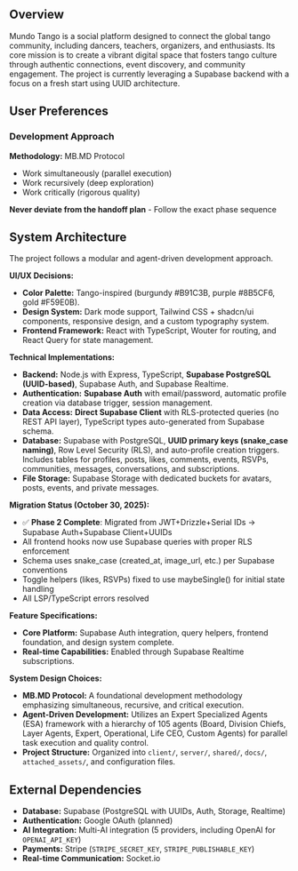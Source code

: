 ## Overview

Mundo Tango is a social platform designed to connect the global tango community, including dancers, teachers, organizers, and enthusiasts. Its core mission is to create a vibrant digital space that fosters tango culture through authentic connections, event discovery, and community engagement. The project is currently leveraging a Supabase backend with a focus on a fresh start using UUID architecture.

## User Preferences

### Development Approach

**Methodology:** MB.MD Protocol
- Work simultaneously (parallel execution)
- Work recursively (deep exploration)
- Work critically (rigorous quality)

**Never deviate from the handoff plan** - Follow the exact phase sequence

## System Architecture

The project follows a modular and agent-driven development approach.

**UI/UX Decisions:**
- **Color Palette:** Tango-inspired (burgundy #B91C3B, purple #8B5CF6, gold #F59E0B).
- **Design System:** Dark mode support, Tailwind CSS + shadcn/ui components, responsive design, and a custom typography system.
- **Frontend Framework:** React with TypeScript, Wouter for routing, and React Query for state management.

**Technical Implementations:**
- **Backend:** Node.js with Express, TypeScript, **Supabase PostgreSQL (UUID-based)**, Supabase Auth, and Supabase Realtime.
- **Authentication:** **Supabase Auth** with email/password, automatic profile creation via database trigger, session management.
- **Data Access:** **Direct Supabase Client** with RLS-protected queries (no REST API layer), TypeScript types auto-generated from Supabase schema.
- **Database:** Supabase with PostgreSQL, **UUID primary keys (snake_case naming)**, Row Level Security (RLS), and auto-profile creation triggers. Includes tables for profiles, posts, likes, comments, events, RSVPs, communities, messages, conversations, and subscriptions.
- **File Storage:** Supabase Storage with dedicated buckets for avatars, posts, events, and private messages.

**Migration Status (October 30, 2025):**
- ✅ **Phase 2 Complete**: Migrated from JWT+Drizzle+Serial IDs → Supabase Auth+Supabase Client+UUIDs
- All frontend hooks now use Supabase queries with proper RLS enforcement
- Schema uses snake_case (created_at, image_url, etc.) per Supabase conventions
- Toggle helpers (likes, RSVPs) fixed to use maybeSingle() for initial state handling
- All LSP/TypeScript errors resolved

**Feature Specifications:**
- **Core Platform:** Supabase Auth integration, query helpers, frontend foundation, and design system complete.
- **Real-time Capabilities:** Enabled through Supabase Realtime subscriptions.

**System Design Choices:**
- **MB.MD Protocol:** A foundational development methodology emphasizing simultaneous, recursive, and critical execution.
- **Agent-Driven Development:** Utilizes an Expert Specialized Agents (ESA) framework with a hierarchy of 105 agents (Board, Division Chiefs, Layer Agents, Expert, Operational, Life CEO, Custom Agents) for parallel task execution and quality control.
- **Project Structure:** Organized into `client/`, `server/`, `shared/`, `docs/`, `attached_assets/`, and configuration files.

## External Dependencies

- **Database:** Supabase (PostgreSQL with UUIDs, Auth, Storage, Realtime)
- **Authentication:** Google OAuth (planned)
- **AI Integration:** Multi-AI integration (5 providers, including OpenAI for `OPENAI_API_KEY`)
- **Payments:** Stripe (`STRIPE_SECRET_KEY`, `STRIPE_PUBLISHABLE_KEY`)
- **Real-time Communication:** Socket.io